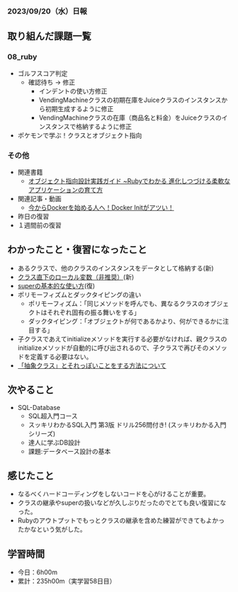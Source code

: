 ### 2023/09/20（水）日報
## 取り組んだ課題一覧

### 08_ruby
  - ゴルフスコア判定
    - 確認待ち -> 修正
      - インデントの使い方修正
      - VendingMachineクラスの初期在庫をJuiceクラスのインスタンスから初期生成するように修正
      - VendingMachineクラスの在庫（商品名と料金）をJuiceクラスのインスタンスで格納するように修正
  - ポケモンで学ぶ！クラスとオブジェクト指向

### その他
<!-- - 模写コーディング
  - [作って学ぶコーディング学習サイト](https://code-step.com/)
    - [【入門編】recipemenu](https://github.com/imahoritatsuki/copyingCoding/tree/main/introductory-recipemenu/output) -->
<!-- - ブログ執筆
  - [Ruby コマンドラインで指定したオプションや引数を扱う「optparse」ライブラリ](https://tatsuki-ju.hatenablog.com/entry/2023/09/16/174148) -->
- 関連書籍
  - [オブジェクト指向設計実践ガイド ~Rubyでわかる 進化しつづける柔軟なアプリケーションの育て方](https://amzn.asia/d/4QTPuwJ)
- 関連記事・動画
  - [今からDockerを始める人へ！Docker Initがアツい！](https://zenn.dev/fujiyama/articles/a9a67cd3feba83)
- 昨日の復習
- １週間前の復習

## わかったこと・復習になったこと
  - あるクラスで、他のクラスのインスタンスをデータとして格納する(新)
  - [クラス直下のローカル変数（非推奨）](https://www.notion.so/Ruby-b3da0d0901f048b29598f629c2c7cf93?pvs=4)(新)
  - [superの基本的な使い方](https://www.notion.so/Ruby-super-e7ebc142184144738725b50c72829661?pvs=4)(復)
  - ポリモーフィズムとダックタイピングの違い
    - ポリモーフィズム：「同じメソッドを呼んでも、異なるクラスのオブジェクトはそれぞれ固有の振る舞いをする」
    - ダックタイピング：「オブジェクトが何であるかより、何ができるかに注目する」
  - 子クラスであえてinitializeメソッドを実行する必要がなければ、親クラスのinitializeメソッドが自動的に呼び出されるので、子クラスで再びそのメソッドを定義する必要はない。 
  - [「抽象クラス」とそれっぽいことをする方法について](https://www.notion.so/Ruby-3ca36b26efd74cfa83e5e7153f0155d8?pvs=4)
## 次やること
- SQL-Database
  - SQL超入門コース
  - スッキリわかるSQL入門 第3版 ドリル256問付き! (スッキリわかる入門シリーズ)
  - 達人に学ぶDB設計
  - 課題:データベース設計の基本

## 感じたこと
- なるべくハードコーディングをしないコードを心がけることが重要。
- クラスの継承やsuperの扱いなどが久しぶりだったのでとても良い復習になった。
- Rubyのアウトプットでもっとクラスの継承を含めた練習ができてもよかったかなという気がした。

## 学習時間
- 今日：6h00m
- 累計：235h00m（実学習58日目）
